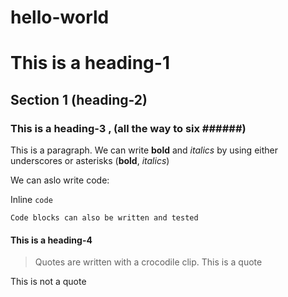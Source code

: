 # hello-world

# This is a heading-1

## Section 1 (heading-2)

### This is a heading-3 , (all the way to six ######)
This is a paragraph. We can write __bold__ and _italics_ by using either underscores or asterisks  (**bold**, *italics*)

We can aslo write code:

Inline `code`

```
Code blocks can also be written and tested
```

#### This is a heading-4

> Quotes are written with a crocodile clip.
> This is a quote

This is not a quote
